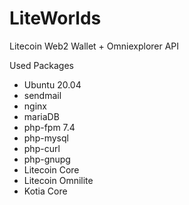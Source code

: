# LiteWorlds
Litecoin Web2 Wallet + Omniexplorer API

Used Packages
- Ubuntu 20.04
- sendmail
- nginx
- mariaDB
- php-fpm 7.4
- php-mysql
- php-curl
- php-gnupg
- Litecoin Core
- Litecoin Omnilite
- Kotia Core
